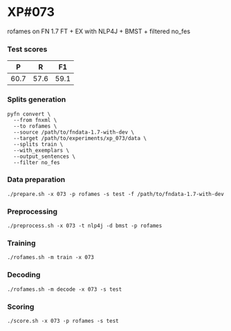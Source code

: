 # XP\#073

rofames on FN 1.7 FT + EX with NLP4J + BMST + filtered no_fes

### Test scores
| P| R | F1 |
| --- | --- | --- |
| 60.7 | 57.6 | 59.1 |

### Splits generation
```
pyfn convert \
  --from fnxml \
  --to rofames \
  --source /path/to/fndata-1.7-with-dev \
  --target /path/to/experiments/xp_073/data \
  --splits train \
  --with_exemplars \
  --output_sentences \
  --filter no_fes
```

### Data preparation
```
./prepare.sh -x 073 -p rofames -s test -f /path/to/fndata-1.7-with-dev
```

### Preprocessing
```
./preprocess.sh -x 073 -t nlp4j -d bmst -p rofames
```

### Training
```
./rofames.sh -m train -x 073
```

### Decoding
```
./rofames.sh -m decode -x 073 -s test
```

### Scoring
```
./score.sh -x 073 -p rofames -s test
```
